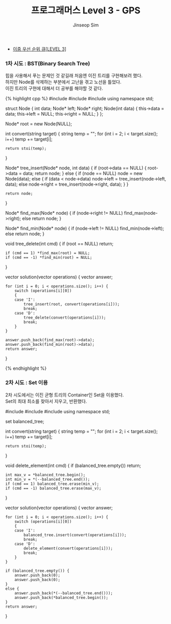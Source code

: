 ﻿---
layout: post
title: "프로그래머스 Level 3 - GPS"
categories: Programmers
tags: [cpp]
author:
  - Jinseop Sim
---
- [이중 우선 순위 큐[LEVEL 3]](https://school.programmers.co.kr/learn/courses/30/lessons/42628)

### 1차 시도 : BST(Binary Search Tree)

힙을 사용해서 푸는 문제인 것 같길래 처음엔 이진 트리를 구현해보려 했다.  
하지만 Node를 삭제하는 부분에서 고난을 겪고 노선을 틀었다.  
이진 트리의 구현에 대해서 더 공부를 해야할 것 같다.  

{% highlight cpp %}
#include <string>
#include <vector>
#include <iostream>
using namespace std;

struct Node {
    int data;
    Node* left;
    Node* right;
    Node(int data) {
        this->data = data;
        this->left = NULL;
        this->right = NULL;
    }
};

Node* root = new Node(NULL);

int convert(string target) {
    string temp = "";
    for (int i = 2; i < target.size(); i++)
        temp += target[i];

    return stoi(temp);
}

Node* tree_insert(Node* node, int data) {
    if (root->data == NULL) {
        root->data = data;
        return node;
    }
    else {
        if (node == NULL)
            node = new Node(data);
        else {
            if (data < node->data)
                node->left = tree_insert(node->left, data);
            else
                node->right = tree_insert(node->right, data);
        }
    }

    return node;
}

Node* find_max(Node* node) {
    if (node->right != NULL)
        find_max(node->right);
    else
        return node;
}

Node* find_min(Node* node) {
    if (node->left != NULL)
        find_min(node->left);
    else
        return node;
}

void tree_delete(int cmd) {
    if (root == NULL) return;

    if (cmd == 1) *find_max(root) = NULL;
    if (cmd == -1) *find_min(root) = NULL;
}

vector<int> solution(vector<string> operations) {
    vector<int> answer;

    for (int i = 0; i < operations.size(); i++) {
        switch (operations[i][0])
        {
        case 'I':
            tree_insert(root, convert(operations[i]));
            break;
        case 'D':
            tree_delete(convert(operations[i]));
            break;
        }
    }

    answer.push_back(find_max(root)->data);
    answer.push_back(find_min(root)->data);
    return answer;
}

{% endhighlight %}


### 2차 시도 : Set 이용

2차 시도에서는 이진 균형 트리의 Container인 Set을 이용했다.  
Set의 최대 최소를 찾아서 지우고, 반환했다.  

#include <string>
#include <vector>
#include <set>
using namespace std;

set<int> balanced_tree;

int convert(string target) {
    string temp = "";
    for (int i = 2; i < target.size(); i++)
        temp += target[i];

    return stoi(temp);
}

void delete_element(int cmd) {
    if (balanced_tree.empty()) return;

    int max_v = *balanced_tree.begin();
    int min_v = *(--balanced_tree.end());
    if (cmd == 1) balanced_tree.erase(min_v);
    if (cmd == -1) balanced_tree.erase(max_v);
}

vector<int> solution(vector<string> operations) {
    vector<int> answer;

    for (int i = 0; i < operations.size(); i++) {
        switch (operations[i][0])
        {
        case 'I':
            balanced_tree.insert(convert(operations[i]));
            break;
        case 'D':
            delete_element(convert(operations[i]));
            break;
        }
    }

    if (balanced_tree.empty()) {
        answer.push_back(0);
        answer.push_back(0);
    }
    else {
        answer.push_back(*(--balanced_tree.end()));
        answer.push_back(*balanced_tree.begin());
    }
    return answer;
}